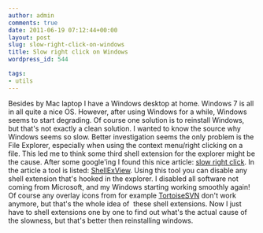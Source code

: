 ```yaml
---
author: admin
comments: true
date: 2011-06-19 07:12:44+00:00
layout: post
slug: slow-right-click-on-windows
title: Slow right click on Windows
wordpress_id: 544

tags:
- utils
---
```


Besides by Mac laptop I have a Windows desktop at home. Windows 7 is all in all quite a nice OS. However, after using Windows for a while, Windows seems to start degrading. Of course one solution is to reinstall Windows, but that's not exactly a clean solution. I wanted to know the source why Windows seems so slow. Better investigation seems the only problem is the File Explorer, especially when using the context menu/right clicking on a file.
This led me to think some third shell extension for the explorer might be the cause.
After some google'ing I found this nice article: [slow right click](http://windowsxp.mvps.org/slowrightclick.htm). In the article a tool is listed: [ShellExView](http://www.nirsoft.net/utils/shexview.html). Using this tool you can disable any shell extension that's hooked in the explorer. I disabled all software not coming from Microsoft, and my Windows starting working smoothly again! Of course any overlay icons from for example [TortoiseSVN](http://tortoisesvn.tigris.org/) don't work anymore, but that's the whole idea of  these shell extensions. Now I just have to shell extensions one by one to find out what's the actual cause of the slowness, but that's better then reinstalling windows.
